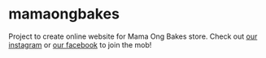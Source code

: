# mamaongbakes
Project to create online website for Mama Ong Bakes store. Check out [our instagram](https://www.instagram.com/mamaongbakes/) or [our facebook](https://www.facebook.com/people/Mama-Ong-Bakes/100087487791232/) to join the mob!

